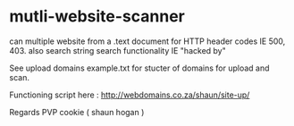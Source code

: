# mutli-website-scanner
can multiple website from a .text document for HTTP header codes IE 500, 403. also search string search functionality IE "hacked by"

See upload domains example.txt for stucter of domains for upload and scan.

Functioning script here : http://webdomains.co.za/shaun/site-up/

Regards
PVP cookie ( shaun hogan )
